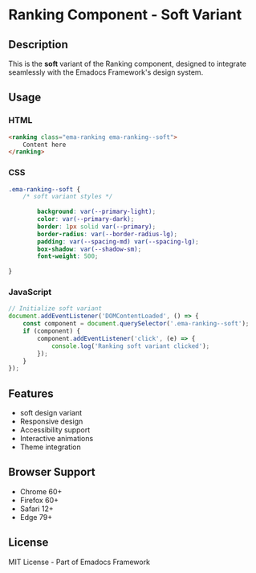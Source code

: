 # Ranking Component - Soft Variant

## Description
This is the **soft** variant of the Ranking component, designed to integrate seamlessly with the Emadocs Framework's design system.

## Usage

### HTML
```html
<ranking class="ema-ranking ema-ranking--soft">
    Content here
</ranking>
```

### CSS
```css
.ema-ranking--soft {
    /* soft variant styles */
    
        background: var(--primary-light);
        color: var(--primary-dark);
        border: 1px solid var(--primary);
        border-radius: var(--border-radius-lg);
        padding: var(--spacing-md) var(--spacing-lg);
        box-shadow: var(--shadow-sm);
        font-weight: 500;
    
}
```

### JavaScript
```javascript
// Initialize soft variant
document.addEventListener('DOMContentLoaded', () => {
    const component = document.querySelector('.ema-ranking--soft');
    if (component) {
        component.addEventListener('click', (e) => {
            console.log('Ranking soft variant clicked');
        });
    }
});
```

## Features
- soft design variant
- Responsive design
- Accessibility support
- Interactive animations
- Theme integration

## Browser Support
- Chrome 60+
- Firefox 60+
- Safari 12+
- Edge 79+

## License
MIT License - Part of Emadocs Framework
